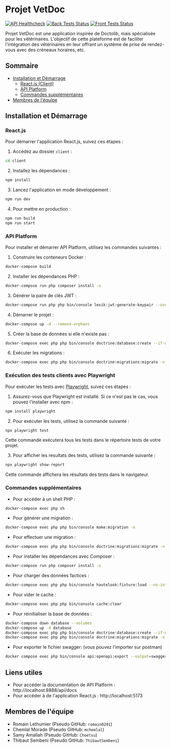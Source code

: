 # Projet VetDoc

[![API Healthcheck](https://github.com/ThibautSembeni/challenge_s5/workflows/api_healthcheck/badge.svg)](https://github.com/ThibautSembeni/challenge_s5/actions/workflows/api_healthcheck.yml)
[![Back Tests Status](https://github.com/ThibautSembeni/challenge_s5/workflows/back_tests/badge.svg)](https://github.com/ThibautSembeni/challenge_s5/actions/workflows/back_tests.yml)
[![Front Tests Status](https://github.com/ThibautSembeni/challenge_s5/workflows/front_tests/badge.svg)](https://github.com/ThibautSembeni/challenge_s5/actions/workflows/front_tests.yml)


Projet VetDoc est une application inspirée de Doctolib, mais spécialisée pour les vétérinaires. L'objectif de cette plateforme est de faciliter l'intégration des vétérinaires en leur offrant un système de prise de rendez-vous avec des créneaux horaires, etc.

## Sommaire

- [Installation et Démarrage](#installation-et-démarrage)
    - [React.js (Client)](#reactjs)
    - [API Platform](#api-platform)
    - [Commandes supplémentaires](#commandes-supplémentaires)
- [Membres de l'équipe](#membres-de-léquipe)

## Installation et Démarrage

### React.js

Pour démarrer l'application React.js, suivez ces étapes :

1. Accédez au dossier `client` :

```bash
cd client
```

2. Installez les dépendances :

```bash
npm install
```

3. Lancez l'application en mode développement :

```bash
npm run dev
```

4. Pour mettre en production :

```bash
npm run build
npm run start
```


### API Platform

Pour installer et démarrer API Platform, utilisez les commandes suivantes :

1. Construire les conteneurs Docker :

```bash
docker-compose build
```

2. Installer les dépendances PHP :

```bash
docker-compose run php composer install -o
```

3. Générer la paire de clés JWT :

```bash
docker-compose run php php bin/console lexik:jwt:generate-keypair --overwrite --no-interaction
```

4. Démarrer le projet :

```bash
docker-compose up -d --remove-orphans
```

5. Créer la base de données si elle n'existe pas :

```bash
docker-compose exec php php bin/console doctrine:database:create --if-not-exists
```


6. Exécuter les migrations :

```bash
docker-compose exec php php bin/console doctrine:migrations:migrate -n
```

### Exécution des tests clients avec Playwright

Pour exécuter les tests avec [Playwright](https://playwright.dev/docs/writing-tests), suivez ces étapes :

1. Assurez-vous que Playwright est installé. Si ce n'est pas le cas, vous pouvez l'installer avec npm :

```bash
npm install playwright
```
2. Pour exécuter les tests, utilisez la commande suivante :
```bash
npx playwright test
```
Cette commande exécutera tous les tests dans le répertoire tests de votre projet. 

3. Pour afficher les resultats des tests, utilisez la commande suivante :
```bash
npx playwright show-report
```
Cette commande affichera les résultats des tests dans le navigateur.
### Commandes supplémentaires

- Pour accéder à un shell PHP :

```bash
docker-compose exec php sh
```
- Pour générer une migration :
```bash
docker-compose exec php php bin/console make:migration -n
```

- Pour effectuer une migration :
```bash
docker-compose exec php php bin/console doctrine:migrations:migrate -n
```

- Pour installer les dépendances avec Composer :
```bash
docker-compose run php composer install -o
```

- Pour charger des données factices :
```bash
docker-compose exec php php bin/console hautelook:fixture:load --no-interaction
```

- Pour vider le cache :
```bash
docker-compose exec php php bin/console cache:clear
```
- Pour réinitialiser la base de données :
```bash
docker-compose down database --volumes
docker-compose up -d database
docker-compose exec php php bin/console doctrine:database:create --if-not-exists
docker-compose exec php php bin/console doctrine:migrations:migrate -n
```
- Pour exporter le fichier swagger: (vous pouvez l'importer sur postman)
```bash
docker compose exec php bin/console api:openapi:export --output=swagger_docs.json
```
## Liens utiles
- Pour accéder la documentation de API Platform : http://localhost:8888/api/docs
- Pour accéder à de l'application React.js : http://localhost:5173

## Membres de l'équipe

- Romain Lethumier (Pseudo GitHub: `romain0201`)
- Chemlal Morade (Pseudo GitHub: `mchemlal`)
- Samy Amallah (Pseudo GitHub: `Choetsu`)
- Thibaut Sembeni (Pseudo GitHub: `ThibautSembeni`)

